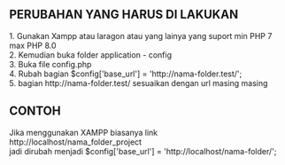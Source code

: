 <h2>PERUBAHAN YANG HARUS DI LAKUKAN</h2>
1. Gunakan Xampp atau laragon atau yang lainya yang suport min PHP 7 max PHP 8.0<br>
2. Kemudian buka folder application - config<br>
3. Buka file config.php<br>
4. Rubah bagian $config['base_url'] = 'http://nama-folder.test/';<br>
5. bagian http://nama-folder.test/ sesuaikan dengan url masing masing<br>

<h2>CONTOH</h2>
Jika menggunakan XAMPP biasanya link http://localhost/nama_folder_project<br>
jadi dirubah menjadi $config['base_url'] = 'http://localhost/nama-folder/';
